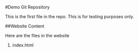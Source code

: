 #Demo Git Repository

This is the first file in the repo.
This is for testing purposes only.

##Website Content

Here are the files in the website

1. index.html